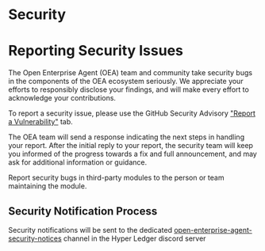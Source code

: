 # Security

# Reporting Security Issues

The Open Enterprise Agent (OEA) team and community take security bugs in the components of the OEA ecosystem seriously. We appreciate your efforts to responsibly disclose your findings, and will make every effort to acknowledge your contributions.

To report a security issue, please use the GitHub Security Advisory ["Report a Vulnerability"](https://github.com/hyperledger/identus-cloud-agent/security/advisories/new) tab.

The OEA team will send a response indicating the next steps in handling your report. After the initial reply to your report, the security team will keep you informed of the progress towards a fix and full announcement, and may ask for additional information or guidance.

Report security bugs in third-party modules to the person or team maintaining the module.

## Security Notification Process

Security notifications will be sent to the dedicated [open-enterprise-agent-security-notices](https://discordapp.com/channels/905194001349627914/1199354196944748614) channel in the Hyper Ledger discord server
